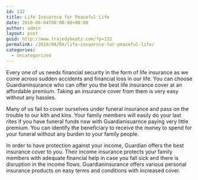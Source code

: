 ```yaml
---
id: 132
title: Life Insuarnce for Peaceful Life
date: 2010-06-04T00:00:00+00:00
author: admin
layout: post
guid: http://www.trajedybeatz.com/?p=132
permalink: /2010/06/04/life-insuarnce-for-peaceful-life/
categories:
  - Uncategorized
---
```

Every one of us needs financial security in the form of life insurance as we come across sudden accidents and financial loss in our life. You can choose Guardianinsurance who can offer you the best life insurance cover at an affordable premium. Taking an insurance cover from them is very easy without any hassles.

Many of us fail to cover ourselves under funeral insurance and pass on the trouble to our kith and kins. Your family members will easily do your last rites if you have funeral funds nsw with Guardianisuarnce paying very little premium. You can identify the beneficiary to receive the money to spend for your funeral without any burden to your family people.

In order to have protection against your income, Guardian offers the best insurance cover to you. Their income insurance protects your family members with adequate financial help in case you fall sick and there is disruption in the income flows. Guardianinsurance offers various personal insurance products on easy terms and conditions with increased cover.